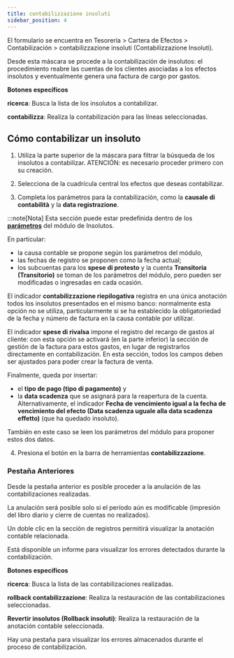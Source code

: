 ```yaml
---
title: contabilizzazione insoluti
sidebar_position: 4
---
```


El formulario se encuentra en Tesorería > Cartera de Efectos > Contabilización > contabilizzazione insoluti (Contabilizzazione Insoluti).

Desde esta máscara se procede a la contabilización de insolutos: el procedimiento reabre las cuentas de los clientes asociadas a los efectos insolutos y eventualmente genera una factura de cargo por gastos.

**Botones específicos**

**ricerca**: Busca la lista de los insolutos a contabilizar.

**contabilizza**: Realiza la contabilización para las líneas seleccionadas.

## Cómo contabilizar un insoluto

1. Utiliza la parte superior de la máscara para filtrar la búsqueda de los insolutos a contabilizar. ATENCIÓN: es necesario proceder primero con su creación.

2. Selecciona de la cuadrícula central los efectos que deseas contabilizar. 

3. Completa los parámetros para la contabilización, como la **causale di contabilità** y la **data registrazione**.

:::note[Nota]
Esta sección puede estar predefinida dentro de los [**parámetros**](/docs/configurations/parameters/treasury/unpaids-parameters) del módulo de Insolutos.

En particular:

- la causa contable se propone según los parámetros del módulo, 
- las fechas de registro se proponen como la fecha actual; 
- los subcuentas para los **spese di protesto** y la cuenta **Transitoria (Transitorio)** se toman de los parámetros del módulo, pero pueden ser modificadas o ingresadas en cada ocasión.

El indicador **contabilizzazione riepilogativa** registra en una única anotación todos los insolutos presentados en el mismo banco: normalmente esta opción no se utiliza, particularmente si se ha establecido la obligatoriedad de la fecha y número de factura en la causa contable por utilizar.

El indicador **spese di rivalsa** impone el registro del recargo de gastos al cliente: con esta opción se activará (en la parte inferior) la sección de gestión de la factura para estos gastos, en lugar de registrarlos directamente en contabilización. En esta sección, todos los campos deben ser ajustados para poder crear la factura de venta.

Finalmente, queda por insertar: 
- el **tipo de pago (tipo di pagamento)** y 
- la **data scadenza** que se asignará para la reapertura de la cuenta. Alternativamente, el indicador **Fecha de vencimiento igual a la fecha de vencimiento del efecto (Data scadenza uguale alla data scadenza effetto)** (que ha quedado insoluto).

También en este caso se leen los parámetros del módulo para proponer estos dos datos.

4. Presiona el botón en la barra de herramientas **contabilizzazione**.

### Pestaña Anteriores

Desde la pestaña anterior es posible proceder a la anulación de las contabilizaciones realizadas. 

La anulación será posible solo si el período aún es modificable (impresión del libro diario y cierre de cuentas no realizados). 

Un doble clic en la sección de registros permitirá visualizar la anotación contable relacionada. 

Está disponible un informe para visualizar los errores detectados durante la contabilización.

**Botones específicos**

**ricerca**: Busca la lista de las contabilizaciones realizadas.

**rollback contabilizzazione**: Realiza la restauración de las contabilizaciones seleccionadas.

**Revertir insolutos (Rollback insoluti)**: Realiza la restauración de la anotación contable seleccionada.

Hay una pestaña para visualizar los errores almacenados durante el proceso de contabilización.